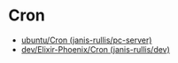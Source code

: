 # Cron

* [ubuntu/Cron (janis-rullis/pc-server)](https://github.com/janis-rullis/pc-server/blob/master/ubuntu/Cron.md)
* [dev/Elixir-Phoenix/Cron (janis-rullis/dev)](https://github.com/janis-rullis/dev/blob/master/Elixir-Phoenix/Cron.md)